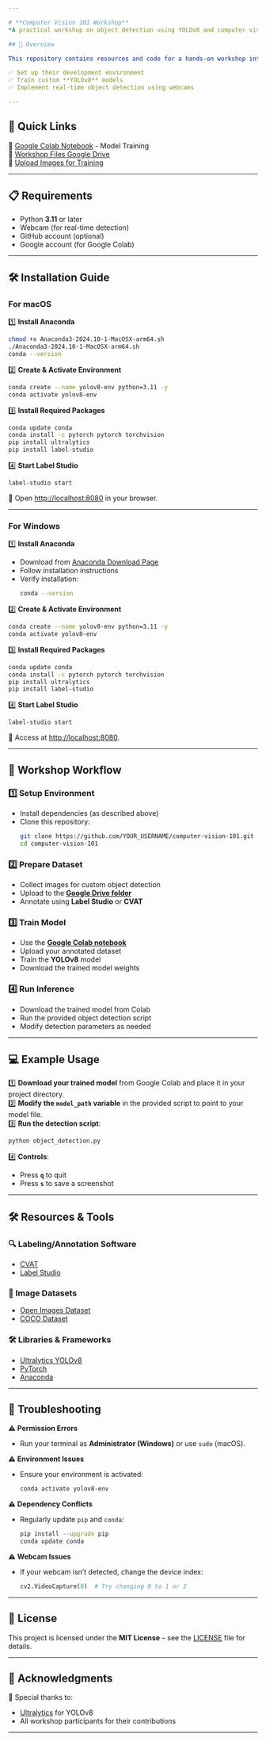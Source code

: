 ```yaml
---

# **Computer Vision 101 Workshop**  
*A practical workshop on object detection using YOLOv8 and computer vision fundamentals.*

## 📌 Overview

This repository contains resources and code for a hands-on workshop introducing **computer vision** and **object detection**. Participants will learn how to:  

✅ Set up their development environment  
✅ Train custom **YOLOv8** models  
✅ Implement real-time object detection using webcams  

---
```


## 🚀 Quick Links  

🔗 [Google Colab Notebook](https://colab.research.google.com/drive/1Ed5nWc_5S-ku_mDDhrjPs2FmXz5gpruu?usp=sharing) - Model Training  
📁 [Workshop Files Google Drive](https://drive.google.com/drive/folders/1AHUCiwpCwwJSAVbRcwV7Ig4p-1ymtRcE?usp=sharing)  
📸 [Upload Images for Training](https://drive.google.com/drive/folders/1iKRIhT_LdMyWEBno1tKelpQdVi18J2vS?usp=sharing)  

---

## 📋 Requirements  

- Python **3.11** or later  
- Webcam (for real-time detection)  
- GitHub account (optional)  
- Google account (for Google Colab)  

---

## 🛠️ Installation Guide  

### **For macOS**  

1️⃣ **Install Anaconda**  
```bash
chmod +x Anaconda3-2024.10-1-MacOSX-arm64.sh
./Anaconda3-2024.10-1-MacOSX-arm64.sh
conda --version
```

2️⃣ **Create & Activate Environment**  
```bash
conda create --name yolov8-env python=3.11 -y
conda activate yolov8-env
```

3️⃣ **Install Required Packages**  
```bash
conda update conda
conda install -c pytorch pytorch torchvision
pip install ultralytics
pip install label-studio
```

4️⃣ **Start Label Studio**  
```bash
label-studio start
```
📌 Open [http://localhost:8080](http://localhost:8080) in your browser.  

---

### **For Windows**  

1️⃣ **Install Anaconda**  
- Download from [Anaconda Download Page](https://www.anaconda.com/products/distribution)  
- Follow installation instructions  
- Verify installation:  
  ```bash
  conda --version
  ```

2️⃣ **Create & Activate Environment**  
```bash
conda create --name yolov8-env python=3.11 -y
conda activate yolov8-env
```

3️⃣ **Install Required Packages**  
```bash
conda update conda
conda install -c pytorch pytorch torchvision
pip install ultralytics
pip install label-studio
```

4️⃣ **Start Label Studio**  
```bash
label-studio start
```
📌 Access at [http://localhost:8080](http://localhost:8080).  

---

## 📖 Workshop Workflow  

### **1️⃣ Setup Environment**  
- Install dependencies (as described above)  
- Clone this repository:  
  ```bash
  git clone https://github.com/YOUR_USERNAME/computer-vision-101.git
  cd computer-vision-101
  ```

### **2️⃣ Prepare Dataset**  
- Collect images for custom object detection  
- Upload to the **[Google Drive folder](https://drive.google.com/drive/folders/1iKRIhT_LdMyWEBno1tKelpQdVi18J2vS?usp=sharing)**  
- Annotate using **Label Studio** or **CVAT**  

### **3️⃣ Train Model**  
- Use the **[Google Colab notebook](https://colab.research.google.com/drive/1Ed5nWc_5S-ku_mDDhrjPs2FmXz5gpruu?usp=sharing)**  
- Upload your annotated dataset  
- Train the **YOLOv8** model  
- Download the trained model weights  

### **4️⃣ Run Inference**  
- Download the trained model from Colab  
- Run the provided object detection script  
- Modify detection parameters as needed  

---

## 💻 Example Usage  

1️⃣ **Download your trained model** from Google Colab and place it in your project directory.  
2️⃣ **Modify the `model_path` variable** in the provided script to point to your model file.  
3️⃣ **Run the detection script**:  
```bash
python object_detection.py
```
4️⃣ **Controls**:  
   - Press **`q`** to quit  
   - Press **`s`** to save a screenshot  

---

## 🛠️ Resources & Tools  

### **🔍 Labeling/Annotation Software**  
- [CVAT](https://www.cvat.ai/)  
- [Label Studio](https://labelstud.io/)  

### **📂 Image Datasets**  
- [Open Images Dataset](https://storage.googleapis.com/openimages/web/index.html)  
- [COCO Dataset](https://cocodataset.org/#home)  

### **🛠️ Libraries & Frameworks**  
- [Ultralytics YOLOv8](https://github.com/ultralytics/ultralytics)  
- [PyTorch](https://pytorch.org/)  
- [Anaconda](https://anaconda.org/anaconda/conda)  

---

## 🔧 Troubleshooting  

⚠️ **Permission Errors**  
- Run your terminal as **Administrator (Windows)** or use `sudo` (macOS).  

⚠️ **Environment Issues**  
- Ensure your environment is activated:  
  ```bash
  conda activate yolov8-env
  ```

⚠️ **Dependency Conflicts**  
- Regularly update `pip` and `conda`:  
  ```bash
  pip install --upgrade pip
  conda update conda
  ```

⚠️ **Webcam Issues**  
- If your webcam isn’t detected, change the device index:  
  ```python
  cv2.VideoCapture(0)  # Try changing 0 to 1 or 2
  ```

---

## 📜 License  

This project is licensed under the **MIT License** – see the [LICENSE](LICENSE) file for details.  

---

## 🙌 Acknowledgments  

🙏 Special thanks to:  
- [Ultralytics](https://github.com/ultralytics/ultralytics) for YOLOv8  
- All workshop participants for their contributions  

---
